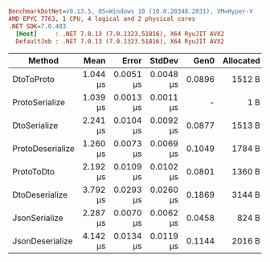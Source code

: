 ``` ini

BenchmarkDotNet=v0.13.5, OS=Windows 10 (10.0.20348.2031), VM=Hyper-V
AMD EPYC 7763, 1 CPU, 4 logical and 2 physical cores
.NET SDK=7.0.403
  [Host]     : .NET 7.0.13 (7.0.1323.51816), X64 RyuJIT AVX2
  DefaultJob : .NET 7.0.13 (7.0.1323.51816), X64 RyuJIT AVX2


```
|           Method |     Mean |     Error |    StdDev |   Gen0 | Allocated |
|----------------- |---------:|----------:|----------:|-------:|----------:|
|       DtoToProto | 1.044 μs | 0.0051 μs | 0.0048 μs | 0.0896 |    1512 B |
|   ProtoSerialize | 1.039 μs | 0.0013 μs | 0.0011 μs |      - |       1 B |
|     DtoSerialize | 2.241 μs | 0.0104 μs | 0.0092 μs | 0.0877 |    1513 B |
| ProtoDeserialize | 1.260 μs | 0.0073 μs | 0.0069 μs | 0.1049 |    1784 B |
|       ProtoToDto | 2.192 μs | 0.0109 μs | 0.0102 μs | 0.0801 |    1360 B |
|   DtoDeserialize | 3.792 μs | 0.0293 μs | 0.0260 μs | 0.1869 |    3144 B |
|    JsonSerialize | 2.287 μs | 0.0070 μs | 0.0062 μs | 0.0458 |     824 B |
|  JsonDeserialize | 4.142 μs | 0.0134 μs | 0.0119 μs | 0.1144 |    2016 B |
